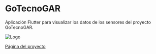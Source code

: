 # GoTecnoGAR

Aplicación Flutter para visualizar los datos de los sensores del proyecto GoTecnoGAR.

![Logo](assets/logo1.png)

[Página del proyecto](https://jlloret.webs.upv.es/TECNOGAR/)
